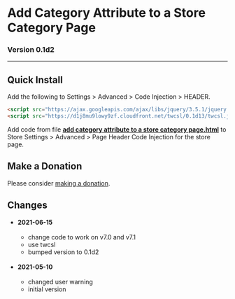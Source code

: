 # Add Category Attribute to a Store Category Page

### Version 0.1d2

---

## Quick Install

Add the following to Settings > Advanced > Code Injection > HEADER.

```html
<script src="https://ajax.googleapis.com/ajax/libs/jquery/3.5.1/jquery.min.js"></script>
<script src="https://d1j8mu9lowy9zf.cloudfront.net/twcsl/0.1d13/twcsl.js"></script>
```

Add code from file
**[add category attribute to a store category page.html](add%20category%20attribute%20to%20a%20store%20category%20page.html#L1)**
to Store Settings > Advanced > Page Header Code Injection for the store page.

## Make a Donation

Please consider
[making a donation](https://github.com/tomsWebConsulting/twcsl#make-a-donation).

## Changes

* **2021-06-15**
<br><br>
  * change code to work on v7.0 and v7.1
  * use twcsl
  * bumped version to 0.1d2
  <br><br>
* **2021-05-10**
<br><br>
  * changed user warning
  * initial version
